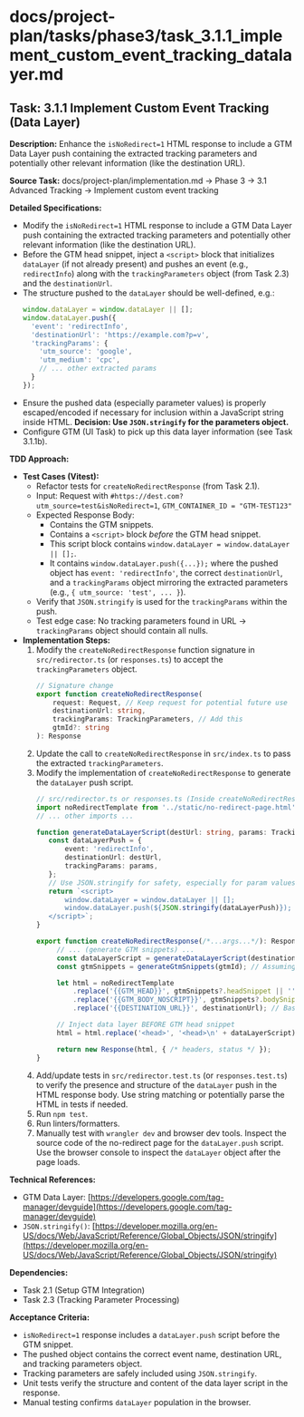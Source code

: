 # docs/project-plan/tasks/phase3/task_3.1.1_implement_custom_event_tracking_datalayer.md

## Task: 3.1.1 Implement Custom Event Tracking (Data Layer)

**Description:**
Enhance the `isNoRedirect=1` HTML response to include a GTM Data Layer push containing the extracted tracking parameters and potentially other relevant information (like the destination URL).

**Source Task:**
docs/project-plan/implementation.md -> Phase 3 -> 3.1 Advanced Tracking -> Implement custom event tracking

**Detailed Specifications:**
- Modify the `isNoRedirect=1` HTML response to include a GTM Data Layer push containing the extracted tracking parameters and potentially other relevant information (like the destination URL).
- Before the GTM head snippet, inject a `<script>` block that initializes `dataLayer` (if not already present) and pushes an event (e.g., `redirectInfo`) along with the `trackingParameters` object (from Task 2.3) and the `destinationUrl`.
- The structure pushed to the `dataLayer` should be well-defined, e.g.:
  ```javascript
  window.dataLayer = window.dataLayer || [];
  window.dataLayer.push({
    'event': 'redirectInfo',
    'destinationUrl': 'https://example.com?p=v',
    'trackingParams': {
      'utm_source': 'google',
      'utm_medium': 'cpc',
      // ... other extracted params
    }
  });
  ```
- Ensure the pushed data (especially parameter values) is properly escaped/encoded if necessary for inclusion within a JavaScript string inside HTML. **Decision: Use `JSON.stringify` for the parameters object.**
- Configure GTM (UI Task) to pick up this data layer information (see Task 3.1.1b).

**TDD Approach:**

*   **Test Cases (Vitest):**
    *   Refactor tests for `createNoRedirectResponse` (from Task 2.1).
    *   Input: Request with `#https://dest.com?utm_source=test&isNoRedirect=1`, `GTM_CONTAINER_ID = "GTM-TEST123"`
    *   Expected Response Body:
        *   Contains the GTM snippets.
        *   Contains a `<script>` block *before* the GTM head snippet.
        *   This script block contains `window.dataLayer = window.dataLayer || [];`.
        *   It contains `window.dataLayer.push({...});` where the pushed object has `event: 'redirectInfo'`, the correct `destinationUrl`, and a `trackingParams` object mirroring the extracted parameters (e.g., `{ utm_source: 'test', ... }`).
    *   Verify that `JSON.stringify` is used for the `trackingParams` within the push.
    *   Test edge case: No tracking parameters found in URL -> `trackingParams` object should contain all nulls.
*   **Implementation Steps:**
    1.  Modify the `createNoRedirectResponse` function signature in `src/redirector.ts` (or `responses.ts`) to accept the `trackingParameters` object.
        ```typescript
        // Signature change
        export function createNoRedirectResponse(
            request: Request, // Keep request for potential future use
            destinationUrl: string,
            trackingParams: TrackingParameters, // Add this
            gtmId?: string
        ): Response
        ```
    2.  Update the call to `createNoRedirectResponse` in `src/index.ts` to pass the extracted `trackingParameters`.
    3.  Modify the implementation of `createNoRedirectResponse` to generate the `dataLayer` push script.
        ```typescript
        // src/redirector.ts or responses.ts (Inside createNoRedirectResponse)
        import noRedirectTemplate from '../static/no-redirect-page.html'; // Assumes import
        // ... other imports ...

        function generateDataLayerScript(destUrl: string, params: TrackingParameters): string {
           const dataLayerPush = {
               event: 'redirectInfo',
               destinationUrl: destUrl,
               trackingParams: params,
           };
           // Use JSON.stringify for safety, especially for param values
           return `<script>
               window.dataLayer = window.dataLayer || [];
               window.dataLayer.push(${JSON.stringify(dataLayerPush)});
           </script>`;
        }

        export function createNoRedirectResponse(/*...args...*/): Response {
             // ... (generate GTM snippets) ...
             const dataLayerScript = generateDataLayerScript(destinationUrl, trackingParams);
             const gtmSnippets = generateGtmSnippets(gtmId); // Assuming this exists

             let html = noRedirectTemplate
                 .replace('{{GTM_HEAD}}', gtmSnippets?.headSnippet || '')
                 .replace('{{GTM_BODY_NOSCRIPT}}', gtmSnippets?.bodySnippet || '')
                 .replace('{{DESTINATION_URL}}', destinationUrl); // Basic template replacement

             // Inject data layer BEFORE GTM head snippet
             html = html.replace('<head>', '<head>\n' + dataLayerScript);

             return new Response(html, { /* headers, status */ });
        }
        ```
    4.  Add/update tests in `src/redirector.test.ts` (or `responses.test.ts`) to verify the presence and structure of the `dataLayer` push in the HTML response body. Use string matching or potentially parse the HTML in tests if needed.
    5.  Run `npm test`.
    6.  Run linters/formatters.
    7.  Manually test with `wrangler dev` and browser dev tools. Inspect the source code of the no-redirect page for the `dataLayer.push` script. Use the browser console to inspect the `dataLayer` object after the page loads.

**Technical References:**
- GTM Data Layer: [https://developers.google.com/tag-manager/devguide](https://developers.google.com/tag-manager/devguide)
- `JSON.stringify()`: [https://developer.mozilla.org/en-US/docs/Web/JavaScript/Reference/Global_Objects/JSON/stringify](https://developer.mozilla.org/en-US/docs/Web/JavaScript/Reference/Global_Objects/JSON/stringify)

**Dependencies:**
- Task 2.1 (Setup GTM Integration)
- Task 2.3 (Tracking Parameter Processing)

**Acceptance Criteria:**
- `isNoRedirect=1` response includes a `dataLayer.push` script before the GTM snippet.
- The pushed object contains the correct event name, destination URL, and tracking parameters object.
- Tracking parameters are safely included using `JSON.stringify`.
- Unit tests verify the structure and content of the data layer script in the response.
- Manual testing confirms `dataLayer` population in the browser. 